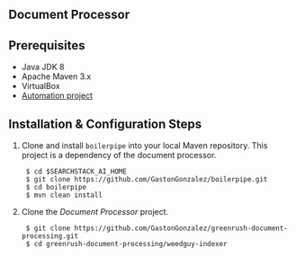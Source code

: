 ## Document Processor

## Prerequisites 

* Java JDK  8
* Apache Maven 3.x
* VirtualBox
* [Automation project](02-document-processor.md)

## Installation & Configuration Steps

1. Clone and install `boilerpipe` into your local Maven repository. This project is a dependency
   of the document processor.

        $ cd $SEARCHSTACK_AI_HOME
        $ git clone https://github.com/GastonGonzalez/boilerpipe.git
        $ cd boilerpipe
        $ mvn clean install

2. Clone the _Document Processor_ project.

        $ git clone https://github.com/GastonGonzalez/greenrush-document-processing.git
        $ cd greenrush-document-processing/weedguy-indexer
